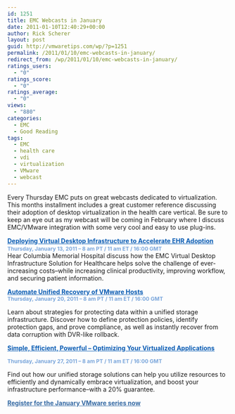 ```yaml
---
id: 1251
title: EMC Webcasts in January
date: 2011-01-10T12:40:29+00:00
author: Rick Scherer
layout: post
guid: http://vmwaretips.com/wp/?p=1251
permalink: /2011/01/10/emc-webcasts-in-january/
redirect_from: /wp/2011/01/10/emc-webcasts-in-january/
ratings_users:
  - "0"
ratings_score:
  - "0"
ratings_average:
  - "0"
views:
  - "880"
categories:
  - EMC
  - Good Reading
tags:
  - EMC
  - health care
  - vdi
  - virtualization
  - VMware
  - webcast
---
```

Every Thursday EMC puts on great webcasts dedicated to virtualization. This months installment includes a great customer reference discussing their adoption of desktop virtualization in the health care vertical. Be sure to keep an eye out as my webcast will be coming in February where I discuss EMC/VMware integration with some very cool and easy to use plug-ins.

<a style="font-weight: bold; color: #085bb3;" href="http://info.emc.com/mk/submit/rd?_JS=T&URL=http%3A%2F%2Finfo.emc.com%2Fmk%2Fget%2FDBM9921-15612_raf_lp?reg_src=PA_Vmware&CID=&EID=DBM9921-15591&URL_Desc=Invitation%20Email%20Web%20View%20Body%3A%20Link%20to%20Individual%20Landing%20Page%20for%20Event%202&msg=ENG">Deploying Virtual Desktop Infrastructure to Accelerate EHR Adoption</a><span style="font-size: 12px; font-weight: bold; color: #7aa6db;"><br /> </span> <span style="font-size: 12px; font-weight: bold; color: #7aa6db;">Thursday, January 13, 2011 &#8211; 8 am PT / 11 am ET / 16:00 GMT</span><span style="color: #000000;"><br /> </span>Hear Columbia Memorial Hospital discuss how the EMC Virtual Desktop Infrastructure Solution for Healthcare helps solve the challenge of ever-increasing costs&#8211;while increasing clinical productivity, improving workflow, and securing patient information.

<a style="font-weight: bold; color: #085bb3;" href="http://info.emc.com/mk/submit/rd?_JS=T&URL=http%3A%2F%2Finfo.emc.com%2Fmk%2Fget%2FDBM9921-15613_raf_lp?reg_src=PA_Vmware&CID=&EID=DBM9921-15591&URL_Desc=Invitation%20Email%20Web%20View%20Body%3A%20Link%20to%20Individual%20Landing%20Page%20for%20Event%203&msg=ENG">Automate Unified Recovery of VMware Hosts</a><span style="font-size: 12px; font-weight: bold; color: #7aa6db;"><br /> </span> <span style="font-size: 12px; font-weight: bold; color: #7aa6db;">Thursday, January 20, 2011 &#8211; 8 am PT / 11 am ET / 16:00 GMT</span>
  
Learn about strategies for protecting data within a unified storage infrastructure. Discover how to define protection policies, identify protection gaps, and prove compliance, as well as instantly recover from data corruption with DVR-like rollback.

<a style="font-weight: bold; color: #085bb3;" href="http://info.emc.com/mk/submit/rd?_JS=T&URL=http%3A%2F%2Finfo.emc.com%2Fmk%2Fget%2FDBM9921-15614_raf_lp?reg_src=PA_Vmware&CID=&EID=DBM9921-15591&URL_Desc=Invitation%20Email%20Web%20View%20Body%3A%20Link%20to%20Individual%20Landing%20Page%20for%20Last%20Event&msg=ENG">Simple, Efficient, Powerful &#8211; Optimizing Your Virtualized Applications</a>
  
<span style="font-size: 12px; font-weight: bold; color: #7aa6db;">Thursday, January 27, 2011 &#8211; 8 am PT / 11 am ET / 16:00 GMT</span>
  
Find out how our unified storage solutions can help you utilize resources to efficiently and dynamically embrace virtualization, and boost your infrastructure performance&#8211;with a 20% guarantee.

<a style="font-weight: bold; color: #3469a3;" href="http://info.emc.com/mk/submit/rd?_JS=T&URL=http%3A%2F%2Finfo.emc.com%2Fmk%2Fget%2FDBM9921-15591_OE%3Freg_src=PA_Vmware&CID=&EID=DBM9921-15591&URL_Desc=Invitation%20Email%20Web%20View%20Body%3A%20Registration%20Text%20Link&msg=ENG" target="_blank">Register for the January VMware series now</a>